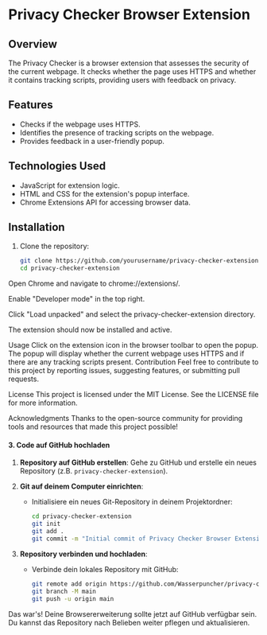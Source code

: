 # Privacy Checker Browser Extension

## Overview

The Privacy Checker is a browser extension that assesses the security of the current webpage. It checks whether the page uses HTTPS and whether it contains tracking scripts, providing users with feedback on privacy.

## Features

- Checks if the webpage uses HTTPS.
- Identifies the presence of tracking scripts on the webpage.
- Provides feedback in a user-friendly popup.

## Technologies Used

- JavaScript for extension logic.
- HTML and CSS for the extension's popup interface.
- Chrome Extensions API for accessing browser data.

## Installation

1. Clone the repository:
   ```bash
   git clone https://github.com/yourusername/privacy-checker-extension.git
   cd privacy-checker-extension

Open Chrome and navigate to chrome://extensions/.

Enable "Developer mode" in the top right.

Click "Load unpacked" and select the privacy-checker-extension directory.

The extension should now be installed and active.

Usage
Click on the extension icon in the browser toolbar to open the popup.
The popup will display whether the current webpage uses HTTPS and if there are any tracking scripts present.
Contribution
Feel free to contribute to this project by reporting issues, suggesting features, or submitting pull requests.

License
This project is licensed under the MIT License. See the LICENSE file for more information.

Acknowledgments
Thanks to the open-source community for providing tools and resources that made this project possible!


#### 3. Code auf GitHub hochladen

1. **Repository auf GitHub erstellen**: Gehe zu GitHub und erstelle ein neues Repository (z.B. `privacy-checker-extension`).

2. **Git auf deinem Computer einrichten**:
   - Initialisiere ein neues Git-Repository in deinem Projektordner:
     ```bash
     cd privacy-checker-extension
     git init
     git add .
     git commit -m "Initial commit of Privacy Checker Browser Extension"
     ```

3. **Repository verbinden und hochladen**:
   - Verbinde dein lokales Repository mit GitHub:
     ```bash
     git remote add origin https://github.com/Wasserpuncher/privacy-checker-extension.git
     git branch -M main
     git push -u origin main
     ```

Das war's! Deine Browsererweiterung sollte jetzt auf GitHub verfügbar sein. Du kannst das Repository nach Belieben weiter pflegen und aktualisieren.
